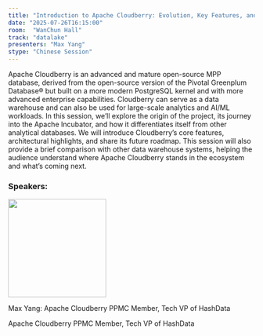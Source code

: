 ```yaml
---
title: "Introduction to Apache Cloudberry: Evolution, Key Features, and Roadmap"
date: "2025-07-26T16:15:00"
room:  "WanChun Hall"
track: "datalake"
presenters: "Max Yang"
stype: "Chinese Session"
---
```


Apache Cloudberry is an advanced and mature open-source MPP database, derived from the open-source version of the Pivotal Greenplum Database® but built on a more modern PostgreSQL kernel and with more advanced enterprise capabilities. Cloudberry can serve as a data warehouse and can also be used for large-scale analytics and AI/ML workloads.
In this session, we’ll explore the origin of the project, its journey into the Apache Incubator, and how it differentiates itself from other analytical databases. We will introduce Cloudberry’s core features, architectural highlights, and share its future roadmap. This session will also provide a brief comparison with other data warehouse systems, helping the audience understand where Apache Cloudberry stands in the ecosystem and what’s coming next.

### Speakers:


<img src="https://sessionize.com/image/7d99-400o400o1-KXGZ6fS6aQcuWW63gVwjQs.jpg" width="200" /><br/>

Max Yang: Apache Cloudberry PPMC Member, Tech VP of HashData

Apache Cloudberry PPMC Member, Tech VP of HashData